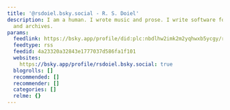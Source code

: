 ```yaml
---
title: '@rsdoiel.bsky.social - R. S. Doiel'
description: I am a human. I wrote music and prose. I write software for libraries
  and archives.
params:
  feedlink: https://bsky.app/profile/did:plc:nbdlhw2imk2m2yqhwxb5ycgy/rss
  feedtype: rss
  feedid: 4a23320a32843e1777037d586fa1f101
  websites:
    https://bsky.app/profile/rsdoiel.bsky.social: true
  blogrolls: []
  recommended: []
  recommender: []
  categories: []
  relme: {}
---
```

